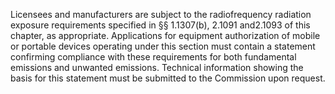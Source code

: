 Licensees and manufacturers are subject to the radiofrequency radiation exposure requirements specified in §§ 1.1307(b),  2.1091 and2.1093 of this chapter, as appropriate. Applications for equipment authorization of mobile or portable devices operating under this section must contain a statement confirming compliance with these requirements for both fundamental emissions and unwanted emissions. Technical information showing the basis for this statement must be submitted to the Commission upon request.

